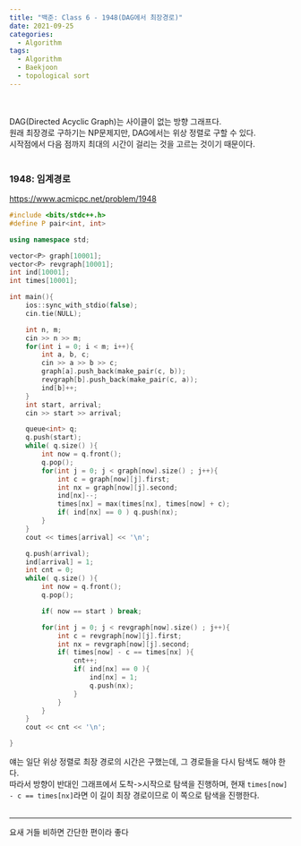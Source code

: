 ```yaml
---
title: "백준: Class 6 - 1948(DAG에서 최장경로)"
date: 2021-09-25
categories:
  - Algorithm
tags:
  - Algorithm
  - Baekjoon
  - topological sort
---
```


<br></br>
DAG(Directed Acyclic Graph)는 사이클이 없는 방향 그래프다.  
원래 최장경로 구하기는 NP문제지만, DAG에서는 위상 정렬로 구할 수 있다.  
시작점에서 다음 점까지 최대의 시간이 걸리는 것을 고르는 것이기 때문이다.
<br></br>

### 1948: 임계경로
https://www.acmicpc.net/problem/1948
```cpp
#include <bits/stdc++.h>
#define P pair<int, int>

using namespace std;

vector<P> graph[10001];
vector<P> revgraph[10001];
int ind[10001];
int times[10001];

int main(){
    ios::sync_with_stdio(false);
    cin.tie(NULL);

    int n, m;
    cin >> n >> m;
    for(int i = 0; i < m; i++){
        int a, b, c;
        cin >> a >> b >> c;
        graph[a].push_back(make_pair(c, b));
        revgraph[b].push_back(make_pair(c, a));
        ind[b]++;
    }
    int start, arrival;
    cin >> start >> arrival;

    queue<int> q;
    q.push(start);
    while( q.size() ){
        int now = q.front();
        q.pop();
        for(int j = 0; j < graph[now].size() ; j++){
            int c = graph[now][j].first;
            int nx = graph[now][j].second;
            ind[nx]--;
            times[nx] = max(times[nx], times[now] + c);
            if( ind[nx] == 0 ) q.push(nx);
        }
    }
    cout << times[arrival] << '\n';

    q.push(arrival);
    ind[arrival] = 1;
    int cnt = 0;
    while( q.size() ){
        int now = q.front();
        q.pop();

        if( now == start ) break;

        for(int j = 0; j < revgraph[now].size() ; j++){
            int c = revgraph[now][j].first;
            int nx = revgraph[now][j].second;
            if( times[now] - c == times[nx] ){
                cnt++;
                if( ind[nx] == 0 ){
                    ind[nx] = 1;
                    q.push(nx);
                }
            }
        }
    }
    cout << cnt << '\n';

}
```
얘는 일단 위상 정렬로 최장 경로의 시간은 구했는데, 그 경로들을 다시 탐색도 해야 한다.  
따라서 방향이 반대인 그래프에서 도착->시작으로 탐색을 진행하며, 현재 `times[now] - c == times[nx]`라면 이 길이 최장 경로이므로 이 쪽으로 탐색을 진행한다.
<br></br>

---
요새 거들 비하면 간단한 편이라 좋다
<br></br>
